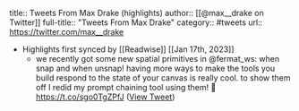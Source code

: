 title:: Tweets From Max Drake (highlights)
author:: [[@max__drake on Twitter]]
full-title:: "Tweets From Max Drake"
category:: #tweets
url:: https://twitter.com/max__drake

- Highlights first synced by [[Readwise]] [[Jan 17th, 2023]]
	- we recently got some new spatial primitives in @fermat_ws: when snap and when unsnap! having more ways to make the tools you build respond to the state of your canvas is really cool. to show them off I redid my prompt chaining tool using them! 🫡 https://t.co/sgo0TgZPfJ ([View Tweet](https://twitter.com/max__drake/status/1615033871892086784))